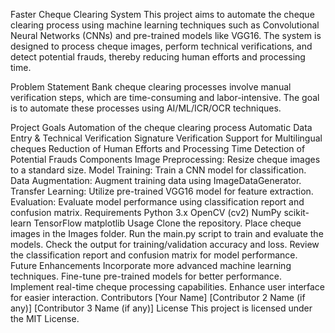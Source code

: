 Faster Cheque Clearing System
This project aims to automate the cheque clearing process using machine learning techniques such as Convolutional Neural Networks (CNNs) and pre-trained models like VGG16. The system is designed to process cheque images, perform technical verifications, and detect potential frauds, thereby reducing human efforts and processing time.

Problem Statement
Bank cheque clearing processes involve manual verification steps, which are time-consuming and labor-intensive. The goal is to automate these processes using AI/ML/ICR/OCR techniques.

Project Goals
Automation of the cheque clearing process
Automatic Data Entry & Technical Verification
Signature Verification
Support for Multilingual cheques
Reduction of Human Efforts and Processing Time
Detection of Potential Frauds
Components
Image Preprocessing: Resize cheque images to a standard size.
Model Training: Train a CNN model for classification.
Data Augmentation: Augment training data using ImageDataGenerator.
Transfer Learning: Utilize pre-trained VGG16 model for feature extraction.
Evaluation: Evaluate model performance using classification report and confusion matrix.
Requirements
Python 3.x
OpenCV (cv2)
NumPy
scikit-learn
TensorFlow
matplotlib
Usage
Clone the repository.
Place cheque images in the Images folder.
Run the main.py script to train and evaluate the models.
Check the output for training/validation accuracy and loss.
Review the classification report and confusion matrix for model performance.
Future Enhancements
Incorporate more advanced machine learning techniques.
Fine-tune pre-trained models for better performance.
Implement real-time cheque processing capabilities.
Enhance user interface for easier interaction.
Contributors
[Your Name]
[Contributor 2 Name (if any)]
[Contributor 3 Name (if any)]
License
This project is licensed under the MIT License.

